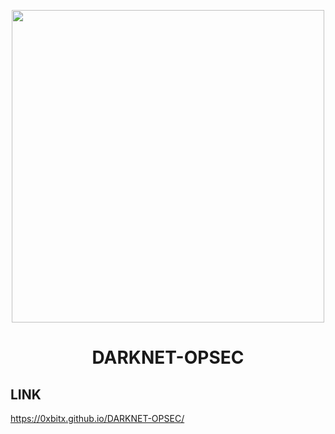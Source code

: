 
<p align="center">
<img src="https://www.crofti.com.au/wp-content/uploads/2020/11/darkweb.png", width="500", height="500">
</p>
<h1 align="center"> DARKNET-OPSEC</h1>

## LINK
https://0xbitx.github.io/DARKNET-OPSEC/

